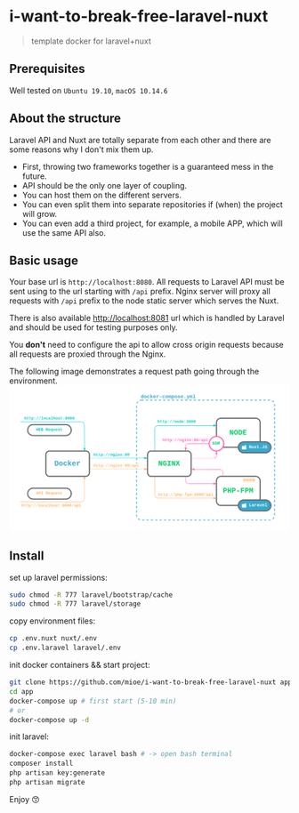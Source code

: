 # i-want-to-break-free-laravel-nuxt
> template docker for laravel+nuxt

## Prerequisites
Well tested on `Ubuntu 19.10`, `macOS 10.14.6`

## About the structure
Laravel API and Nuxt are totally separate from each other and there are some reasons why I don't mix them up.
- First, throwing two frameworks together is a guaranteed mess in the future.
- API should be the only one layer of coupling. 
- You can host them on the different servers.
- You can even split them into separate repositories if (when) the project will grow.  
- You can even add a third project, for example, a mobile APP, which will use the same API also.

## Basic usage
Your base url is `http://localhost:8080`. All requests to Laravel API must be sent using to the url starting with `/api` prefix. Nginx server will proxy all requests with `/api` prefix to the node static server which serves the Nuxt. 

There is also available [http://localhost:8081](http://localhost:8081) url which is handled by Laravel and should be used for testing purposes only.

You **don't** need to configure the api to allow cross origin requests because all requests are proxied through the Nginx.

The following image demonstrates a request path going through the environment.
![Schema](docker/schema.png)

## Install
set up laravel permissions:
```bash
sudo chmod -R 777 laravel/bootstrap/cache
sudo chmod -R 777 laravel/storage
```

copy environment files:
```bash
cp .env.nuxt nuxt/.env
cp .env.laravel laravel/.env
```

init docker containers && start project:
```bash
git clone https://github.com/mioe/i-want-to-break-free-laravel-nuxt app
cd app
docker-compose up # first start (5-10 min)
# or
docker-compose up -d
```

init laravel:
```bash
docker-compose exec laravel bash # -> open bash terminal
composer install
php artisan key:generate
php artisan migrate
```

Enjoy 😙
